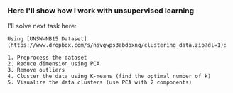 ### Here I'll show how I work with unsupervised learning 
 
I'll solve next task here: 
  
```
Using [UNSW-NB15 Dataset](https://www.dropbox.com/s/nsvgwps3abdoxnq/clustering_data.zip?dl=1):

1. Preprocess the dataset
2. Reduce dimension using PCA
3. Remove outliers
4. Cluster the data using K-means (find the optimal number of k)
5. Visualize the data clusters (use PCA with 2 components)
```